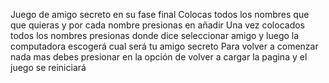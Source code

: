 Juego de amigo secreto en su fase final 
Colocas todos los nombres que que quieras y por cada nombre presionas en añadir
Una vez colocados todos los nombres presionas donde dice seleccionar amigo y luego la computadora escogerá cual será tu amigo secreto 
Para volver a comenzar nada mas debes presionar en la opción de volver a cargar la pagina y el juego se reiniciará 
